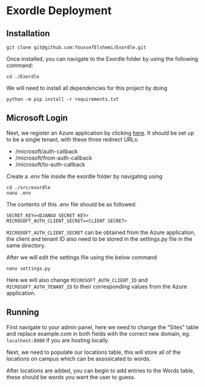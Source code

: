 # Exordle Deployment

## Installation
```
git clone git@github.com:YoussefElshemi/Exordle.git
```

Once installed, you can navigate to the Exordle folder by using the following command:
```
cd ./Exordle
```

We will need to install all dependencies for this project by doing
```
python -m pip install -r requirements.txt
```

## Microsoft Login
Next, we register an Azure application by clicking [here](https://portal.azure.com/#blade/Microsoft_AAD_RegisteredApps/ApplicationsListBlade). 
It should be set up to be a single tenant, with these three redirect URLs:

 - <DOMAIN>/microsoft/auth-callback
 - <DOMAIN>/microsoft/from-auth-callback
 - <DOMAIN>/microsoft/to-auth-callback

Create a .env file inside the exordle folder by navigating using
```
cd ./src/exordle
nano .env
```

The contents of this .env file should be as followed:
```
SECRET_KEY=<DJANGO SECRET KEY>
MICROSOFT_AUTH_CLIENT_SECRET=<CLIENT SECRET>
```

`MICROSOFT_AUTH_CLIENT_SECRET` can be obtained from the Azure application, the client and tenant ID also need to be stored in the settings.py file in the same directory.

After we will edit the settings file using the below command
```
nano settings.py
```

Here we will also change `MICROSOFT_AUTH_CLIENT_ID` and `MICROSOFT_AUTH_TENANT_ID` to their corresponding values from the Azure application.

## Running
First navigate to your admin panel, here we need to change the "Sites" table and replace example.com in both fields with the correct new domain, eg. `localhost:8000` if you are hosting locally.

Next, we need to populate our locations table, this will store all of the locations on campus which can be assosicated to words.

After locations are added, you can begin to add entries to the Words table, these should be words you want the user to guess.
